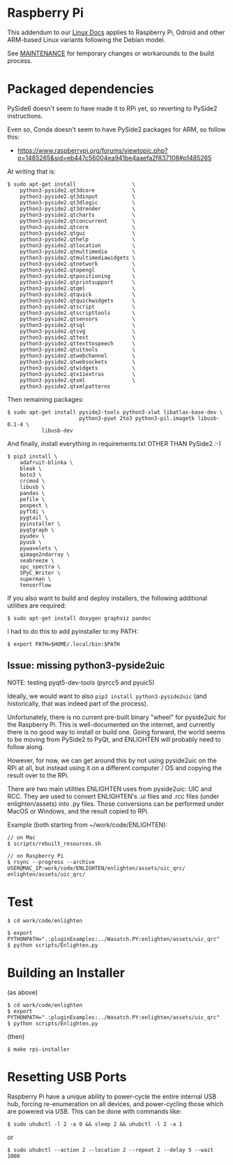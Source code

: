 # Raspberry Pi

This addendum to our [Linux Docs](BUILD_LINUX.md) applies to Raspberry Pi, 
Odroid and other ARM-based Linux variants following the Debian model.

See [MAINTENANCE](MAINTENANCE.md) for temporary changes or workarounds to
the build process.

# Packaged dependencies

PySide6 doesn't seem to have made it to RPi yet, so reverting to PySide2 
instructions.

Even so, Conda doesn't seem to have PySide2 packages for ARM, so follow this:

- https://www.raspberrypi.org/forums/viewtopic.php?p=1485265&sid=eb447c56004ea941be4aaefa2f837108#p1485265

At writing that is:  

    $ sudo apt-get install                  \
        python3-pyside2.qt3dcore            \
        python3-pyside2.qt3dinput           \
        python3-pyside2.qt3dlogic           \
        python3-pyside2.qt3drender          \
        python3-pyside2.qtcharts            \
        python3-pyside2.qtconcurrent        \
        python3-pyside2.qtcore              \
        python3-pyside2.qtgui               \
        python3-pyside2.qthelp              \
        python3-pyside2.qtlocation          \
        python3-pyside2.qtmultimedia        \
        python3-pyside2.qtmultimediawidgets \
        python3-pyside2.qtnetwork           \
        python3-pyside2.qtopengl            \
        python3-pyside2.qtpositioning       \
        python3-pyside2.qtprintsupport      \
        python3-pyside2.qtqml               \
        python3-pyside2.qtquick             \
        python3-pyside2.qtquickwidgets      \
        python3-pyside2.qtscript            \
        python3-pyside2.qtscripttools       \
        python3-pyside2.qtsensors           \
        python3-pyside2.qtsql               \
        python3-pyside2.qtsvg               \
        python3-pyside2.qttest              \
        python3-pyside2.qttexttospeech      \
        python3-pyside2.qtuitools           \
        python3-pyside2.qtwebchannel        \
        python3-pyside2.qtwebsockets        \
        python3-pyside2.qtwidgets           \
        python3-pyside2.qtx11extras         \
        python3-pyside2.qtxml               \
        python3-pyside2.qtxmlpatterns       

Then remaining packages:

    $ sudo apt-get install pyside2-tools python3-xlwt libatlas-base-dev \
                           python3-pywt 2to3 python3-pil.imagetk libusb-0.1-4 \
               libusb-dev

And finally, install everything in requirements.txt OTHER THAN PySide2 :-)

    $ pip3 install \
        adafruit-blinka \
        bleak \
        boto3 \
        crcmod \
        libusb \
        pandas \
        pefile \
        pexpect \
        pyftdi \
        pygtail \
        pyinstaller \
        pyqtgraph \
        pyudev \
        pyusb \
        pywavelets \
        qimage2ndarray \
        seabreeze \
        spc_spectra \
        SPyC_Writer \
        superman \
        tensorflow

If you also want to build and deploy installers, the following additional utilities are required:

    $ sudo apt-get install doxygen graphviz pandoc

I had to do this to add pyinstaller to my PATH:

    $ export PATH=$HOME/.local/bin:$PATH

## Issue: missing python3-pyside2uic

NOTE: testing pyqt5-dev-tools (pyrcc5 and pyuic5)

Ideally, we would want to also `pip3 install python3-pyside2uic` (and historically, 
that was indeed part of the process).

Unfortunately, there is no current pre-built binary "wheel" for pyside2uic for 
the Raspberry Pi.  This is well-documented on the internet, and currently there
is no good way to install or build one.  Going forward, the world seems to be
moving from PySide2 to PyQt, and ENLIGHTEN will probably need to follow along.

However, for now, we can get around this by not using pyside2uic on the RPi at
all, but instead using it on a different computer / OS and copying the result
over to the RPi.

There are two main utilities ENLIGHTEN uses from pyside2uic: UIC and RCC.  They
are used to convert ENLIGHTEN's .ui files and .rcc files (under enlighten/assets)
into .py files.  Those conversions can be performed under MacOS or Windows, and
the result copied to RPi.

Example (both starting from ~/work/code/ENLIGHTEN):

    // on Mac
    $ scripts/rebuilt_resources.sh

    // on Raspberry Pi
    $ rsync --progress --archive USER@MAC_IP:work/code/ENLIGHTEN/enlighten/assets/uic_qrc/ enlighten/assets/uic_qrc/

# Test

    $ cd work/code/enlighten

    $ export PYTHONPATH=".:pluginExamples:../Wasatch.PY:enlighten/assets/uic_qrc"
    $ python scripts/Enlighten.py

# Building an Installer

(as above)

    $ cd work/code/enlighten
    $ export PYTHONPATH=".:pluginExamples:../Wasatch.PY:enlighten/assets/uic_qrc"
    $ python scripts/Enlighten.py

(then)

    $ make rpi-installer

# Resetting USB Ports

Raspberry Pi have a unique ability to power-cycle the entire internal USB hub, 
forcing re-enumeration on all devices, and power-cycling those which are powered
via USB.  This can be done with commands like:

    $ sudo uhubctl -l 2 -a 0 && sleep 2 && uhubctl -l 2 -a 1 

or

    $ sudo uhubctl --action 2 --location 2 --repeat 2 --delay 5 --wait 1000

